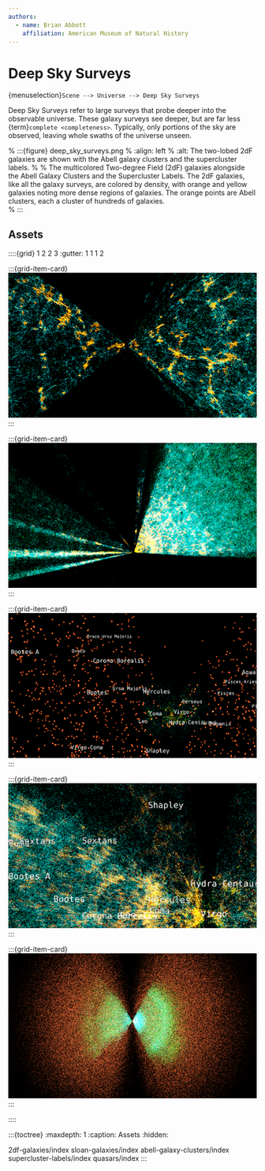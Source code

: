 ```yaml
---
authors:
  - name: Brian Abbott
    affiliation: American Museum of Natural History
---
```



# Deep Sky Surveys

{menuselection}`Scene --> Universe --> Deep Sky Surveys`


Deep Sky Surveys refer to large surveys that probe deeper into the observable universe. These galaxy surveys see deeper, but are far less {term}`complete <completeness>`. Typically, only portions of the sky are observed, leaving whole swaths of the universe unseen.

% :::{figure} deep_sky_surveys.png
% :align: left
% :alt: The two-lobed 2dF galaxies are shown with the Abell galaxy clusters and the supercluster labels.
% 
% The multicolored Two-degree Field (2dF) galaxies alongside the Abell Galaxy Clusters and the Supercluster Labels. The 2dF galaxies, like all the galaxy surveys, are colored by density, with orange and yellow galaxies noting more dense regions of galaxies. The orange points are Abell clusters, each a cluster of hundreds of galaxies.  
% :::




## Assets

::::{grid} 1 2 2 3
:gutter: 1 1 1 2

:::{grid-item-card} [](./2df-galaxies/index)
[![2dF galaxies](./2df-galaxies/2df_icon.png)](./2df-galaxies/index)
:::

:::{grid-item-card} [](./sloan-galaxies/index)
[![Sloan galaxies](./sloan-galaxies/sloan_icon.png)](./sloan-galaxies/index)
:::

:::{grid-item-card} [](./abell-galaxy-clusters/index)
[![Abell clusters](./abell-galaxy-clusters/abell_icon.png)](./abell-galaxy-clusters/index)
:::

:::{grid-item-card} [](./supercluster-labels/index)
[![Supercluster labels](./supercluster-labels/scl_icon.png)](./supercluster-labels/index)
:::

:::{grid-item-card} [](./quasars/index)
[![Quasars](./quasars/quasars_icon.png)](./quasars/index)
:::

::::



:::{toctree}
:maxdepth: 1
:caption: Assets
:hidden:

2df-galaxies/index
sloan-galaxies/index
abell-galaxy-clusters/index
supercluster-labels/index
quasars/index
:::

